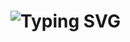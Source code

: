 <h1>
  <img src="https://readme-typing-svg.herokuapp.com?size=40&lines=Whaaaaaaaaat" alt="Typing SVG" style="vertical-align: bottom;">
</h1>
